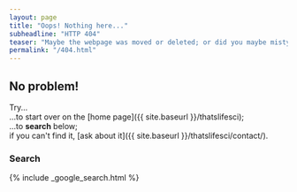 ```yaml
---
layout: page
title: "Oops! Nothing here..."
subheadline: "HTTP 404"
teaser: "Maybe the webpage was moved or deleted; or did you maybe mistype the link?"
permalink: "/404.html"
---
```

## No problem!

Try...  
...to start over on the [home page]({{ site.baseurl }}/thatslifesci);  
...to **search** below;  
if you can't find it, [ask about it]({{ site.baseurl }}/thatslifesci/contact/).

### Search

{% include _google_search.html %}
